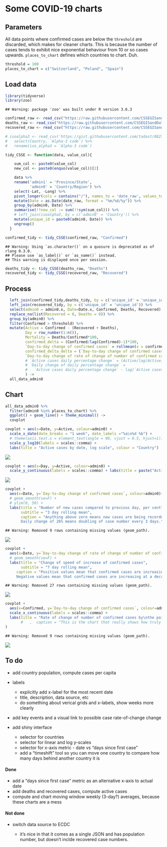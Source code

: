 Some COVID-19 charts
================

## Parameters

All data points where confirmed cases are below the `threshold` are
discarded, which makes for cleaner charts. This is because the number of
cases tends to exhibit nice exponential behaviour from 10 or so cases
upwards. `places_to_chart` defines which countries to chart. Duh.

``` r
threshold = 100
places_to_chart = c("Switzerland", "Poland", "Spain")
```

## Load data

``` r
library(tidyverse)
library(zoo)
```

    ## Warning: package 'zoo' was built under R version 3.6.3

``` r
confirmed_raw <- read_csv("https://raw.githubusercontent.com/CSSEGISandData/COVID-19/master/csse_covid_19_data/csse_covid_19_time_series/time_series_covid19_confirmed_global.csv")
deaths_raw <- read_csv("https://raw.githubusercontent.com/CSSEGISandData/COVID-19/master/csse_covid_19_data/csse_covid_19_time_series/time_series_covid19_deaths_global.csv")
recovered_raw <- read_csv("https://raw.githubusercontent.com/CSSEGISandData/COVID-19/master/csse_covid_19_data/csse_covid_19_time_series/time_series_covid19_recovered_global.csv")

# isoalpha3 <- read_csv('https://gist.githubusercontent.com/tadast/8827699/raw/7255fdfbf292c592b75cf5f7a19c16ea59735f74/countries_codes_and_coordinates.csv') %>%
#   select(Country, `Alpha-3 code`) %>%
#   rename(iso_alpha3 = `Alpha-3 code`)

tidy_CSSE <- function(data, value_col){

    sum_col <- paste0(value_col)
    new_col <- paste0(enquo(value_col))[2]

    data %>%
    rename('admin1' = 'Province/State',
           'admin0' = 'Country/Region') %>%
    select(-Lat, -Long) %>%
    pivot_longer(cols = contains("/"), names_to = 'date_raw', values_to = value_col) %>%
    mutate(Date = as.Date(date_raw, format = "%m/%d/%y")) %>%
    group_by(admin0, Date) %>%
    summarise(!!new_col := sum(!!sym(sum_col))) %>%
    # left_join(isoalpha3, by = c('admin0' = 'Country')) %>%
    mutate(unique_id = paste0(admin0, Date)) %>%
    ungroup()
  }

confirmed_tidy <- tidy_CSSE(confirmed_raw, "Confirmed")
```

    ## Warning: Using `as.character()` on a quosure is deprecated as of rlang 0.3.0.
    ## Please use `as_label()` or `as_name()` instead.
    ## This warning is displayed once per session.

``` r
deaths_tidy <- tidy_CSSE(deaths_raw, "Deaths")
recovered_tidy <- tidy_CSSE(recovered_raw, "Recovered")
```

## Process

``` r
  left_join(confirmed_tidy,deaths_tidy, by = c('unique_id' = 'unique_id')) %>%
  left_join(recovered_tidy, by = c('unique_id' = 'unique_id')) %>%
  select(admin0 = admin0.x, Date=Date.x, Confirmed, Deaths, Recovered) %>%
  replace_na(list(Recovered = 0, Deaths = 0)) %>%
  group_by(admin0) %>%
  filter(Confirmed > threshold) %>%
  mutate(Active = Confirmed - (Recovered + Deaths),
         Day = row_number(1:n()),
         Mortality = Deaths/Confirmed*100,
         confirmed_delta = (Confirmed/lag(Confirmed)-1)*100,
         `Day-to-day change of confirmed cases` = rollmean(x = confirmed_delta, k = 3, align = "right", fill = NA),
         confirmed_delta_delta = (`Day-to-day change of confirmed cases`/lag(`Day-to-day change of confirmed cases`)-1)*100,
         `Day-to-day change of rate of change of number of confirmed cases` = rollmean(x = confirmed_delta_delta, k = 6, align = "right", fill = NA),
         # `Active cases daily percentage change` = (Active/lag(Active)-1)*100,
         # `Daily change of daily percentage change` = 
         #   `Active cases daily percentage change` - lag(`Active cases daily percentage change`)
         ) ->
  all_data_admin0
```

## Chart

``` r
all_data_admin0 %>%
  filter(admin0 %in% places_to_chart) %>%
  ggplot() + geom_line() + theme_minimal() ->
  covplot

covplot + aes(x=Date, y=Active, colour=admin0) +
  scale_x_date(date_breaks = "1 week", date_labels ="%a\n%d %b") + 
  # theme(axis.text.x = element_text(angle = 90, vjust = 0.5, hjust=1))
  scale_y_log10(labels = scales::comma) + 
  labs(title = "Active cases by date, log scale", colour = "Country")
```

![](readme_files/figure-gfm/chart-1.png)<!-- -->

``` r
covplot + aes(x=Day, y=Active, colour=admin0) +
  scale_y_continuous(labels = scales::comma) + labs(title = paste("Active cases by day, since the day", threshold, "cases were first recorded"))
```

![](readme_files/figure-gfm/chart-2.png)<!-- -->

``` r
covplot + 
  aes(x=Date, y=`Day-to-day change of confirmed cases`, colour=admin0)+ 
  # geom_smooth(se=F) +
  # ylim(0, 50) +
  labs(title = "Number of new cases compared to previous day, per cent", 
       subtitle = "3 day rolling mean",
       caption = "Anything above zero means new cases are being recorded. 
       Daily change of 26% means doubling of case number every 3 days.")
```

    ## Warning: Removed 9 rows containing missing values (geom_path).

![](readme_files/figure-gfm/chart-3.png)<!-- -->

``` r
covplot + 
  aes(x=Date, y=`Day-to-day change of rate of change of number of confirmed cases`, colour=admin0) + 
  # geom_smooth(se=F) + 
  labs(title = "Change of speed of increase of confirmed cases", 
       subtitle = "7 day rolling mean",
     caption = "Positive values mean that confirmed cases are increasing at an increasing rate. 
     Negative values mean that confirmed cases are increasing at a decreasing rate.")
```

    ## Warning: Removed 27 rows containing missing values (geom_path).

![](readme_files/figure-gfm/chart-4.png)<!-- -->

``` r
covplot + 
  aes(x=Confirmed, y=`Day-to-day change of confirmed cases`, colour=admin0) +
  scale_x_continuous(labels = scales::comma) + 
  labs(title = "Rate of change of number of confirmed cases by\nthe point in the pandemic in which each country is"
       #   ,  caption = "This is the chart that really shows how truly screwed the US is."
)
```

    ## Warning: Removed 9 rows containing missing values (geom_path).

![](readme_files/figure-gfm/chart-5.png)<!-- -->

## To do

  - add country population, compute cases per capita

  - labels
    
      - explicitly add x-label for the most recent date
      - title, description, data source, etc
      - do something about verical grids and x-labels, show weeks more
        clearly

  - add key events and a visual link to possible case rate-of-change
    change

  - add shiny interface
    
      - selector for countries
      - selector for linear and log y-scales
      - selector for x-axis metric - date vs “days since first case”
      - add a “timeshift” tool so you can move one country to compare
        how many days behind another country it is

#### Done

  - add a “days since first case” metric as an alternative x-axis to
    actual date
  - add deaths and recovered cases, compute active cases
  - compute and chart moving window weekly (3-day?) averages, because
    these charts are a mess

#### Not done

  - switch data source to ECDC
    
      - it’s nice in that it comes as a single JSON and has population
        number, but doesn’t inclde recovered case numbers.
